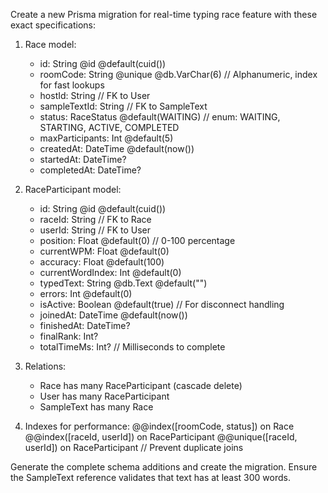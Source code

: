 Create a new Prisma migration for real-time typing race feature with these exact specifications:

  1. Race model:
     - id: String @id @default(cuid())
     - roomCode: String @unique @db.VarChar(6) // Alphanumeric, index for fast lookups
     - hostId: String // FK to User
     - sampleTextId: String // FK to SampleText
     - status: RaceStatus @default(WAITING) // enum: WAITING, STARTING, ACTIVE, COMPLETED
     - maxParticipants: Int @default(5)
     - createdAt: DateTime @default(now())
     - startedAt: DateTime?
     - completedAt: DateTime?

  2. RaceParticipant model:
     - id: String @id @default(cuid())
     - raceId: String // FK to Race
     - userId: String // FK to User
     - position: Float @default(0) // 0-100 percentage
     - currentWPM: Float @default(0)
     - accuracy: Float @default(100)
     - currentWordIndex: Int @default(0)
     - typedText: String @db.Text @default("")
     - errors: Int @default(0)
     - isActive: Boolean @default(true) // For disconnect handling
     - joinedAt: DateTime @default(now())
     - finishedAt: DateTime?
     - finalRank: Int?
     - totalTimeMs: Int? // Milliseconds to complete

  3. Relations:
     - Race has many RaceParticipant (cascade delete)
     - User has many RaceParticipant
     - SampleText has many Race

  4. Indexes for performance:
     @@index([roomCode, status]) on Race
     @@index([raceId, userId]) on RaceParticipant
     @@unique([raceId, userId]) on RaceParticipant // Prevent duplicate joins

  Generate the complete schema additions and create the migration. Ensure the SampleText reference validates that text has at least 300 words.